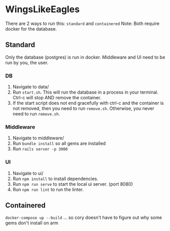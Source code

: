 # WingsLikeEagles

There are 2 ways to run this: `standard` and `containered`
Note: Both require docker for the database.

## Standard
Only the database (postgres) is run in docker. Middleware and UI need to be run by you, the user.

### DB
1. Navigate to data/
2. Run `start.sh`. This will run the database in a process in your terminal. Ctrl-c will stop AND remove the container.
3. If the start script does not end gracefully with ctrl-c and the container is not removed, then you need to run `remove.sh`. Otherwise, you never need to run `remove.sh`.
### Middleware
1. Navigate to middleware/
2. Run `bundle install` so all gems are installed
3. Run `rails server -p 3000` 

### UI
1. Navigate to ui/
2. Run `npm install` to install dependencies.
3. Run `npm run serve` to start the local ui server. (port 8080)
4. Run `npm run lint` to run the linter.

## Containered
`docker-compose up --build` ... so cory doesn't have to figure out why some gems don't install on arm
